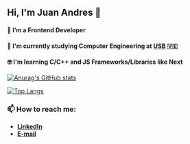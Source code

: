 ## Hi, I'm Juan Andres 👋
#### 🌱 I’m a Frontend Developer 
#### 🔭 I'm currently studying Computer Engineering at [USB](http://www.usb.ve/) :venezuela:
#### :nerd_face: I'm learning C/C++ and JS Frameworks/Libraries like Next

[![Anurag's GitHub stats](https://github-readme-stats.vercel.app/api?username=cuevasrja&bg_color=0d1117&title_color=00bfff&icon_color=00bfff&text_color=FFFFFF)](https://github.com/jacuevasr?tab=repositories)

[![Top Langs](https://github-readme-stats.vercel.app/api/top-langs/?username=cuevasrja&layout=compact&bg_color=0d1117&title_color=ffffff&icon_color=00bfff&text_color=FFFFFF)](https://github.com/jacuevasr?tab=repositories)

### 📫 How to reach me: 
- [**LinkedIn**](https://www.linkedin.com/in/cuevasrja/)
- [**E-mail**](mailto:juanandrescuevas14@gmail.com)

<!-- title_color: "fff" & "00bfff",
    icon_color: "00bfff",
    text_color: "fff",
    bg_color: "0d1117",
<!--
**jacuevasr/jacuevasr** is a ✨ _special_ ✨ repository because its `README.md` (this file) appears on your GitHub profile.

Here are some ideas to get you started:

- 🔭 I’m currently working on ...
- 🌱 I’m currently learning ...
- 👯 I’m looking to collaborate on ...
- 🤔 I’m looking for help with ...
- 💬 Ask me about ...
- 📫 How to reach me: ...
- 😄 Pronouns: ...
- ⚡ Fun fact: ...
-->
